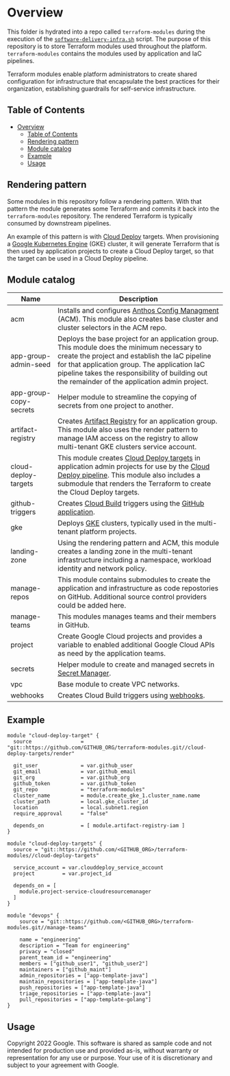 # Overview

This folder is hydrated into a repo called `terraform-modules` during the execution of the [`software-delivery-infra.sh`][software-delivery-infra] script. The purpose of this repository is to store Terraform  modules used throughout the platform. `terraform-modules` contains the modules used by application and IaC pipelines.

Terraform modules enable platform administrators to create shared configuration for infrastructure that encapsulate the best practices for their organization, establishing guardrails for self-service infrastructure.

## Table of Contents

- [Overview](#overview)
  - [Table of Contents](#table-of-contents)
  - [Rendering pattern](#rendering-pattern)
  - [Module catalog](#module-catalog)
  - [Example](#example)
  - [Usage](#usage)

## Rendering pattern

Some modules in this repository follow a rendering pattern. With that pattern
the module generates some Terraform and commits it back into the
`terraform-modules` repository. The rendered Terraform is typically consumed
by downstream pipelines.

An example of this pattern is with [Cloud Deploy][cloud-deploy] targets. When
provisioning a [Google Kubernetes Engine][gke] (GKE) cluster, it will generate
Terraform that is then used by application projects to create a Cloud Deploy
target, so that the target can be used in a Cloud Deploy pipeline.

## Module catalog

| Name                   | Description
| ---------------------- | --------------
| acm                    | Installs and configures [Anthos Config Managment][acm] (ACM). This module also creates base cluster and cluster selectors in the ACM repo.
| app-group-admin-seed   | Deploys the base project for an application group. This module does the minimum necessary to create the project and establish the IaC pipeline for that application group. The application IaC pipeline takes the responsibility of building out the remainder of the application admin project.
| app-group-copy-secrets | Helper module to streamline the copying of secrets from one project to another.
| artifact-registry      | Creates [Artifact Registry][artifact-registry] for an application group.  This module also uses the render pattern to manage IAM access on the registry to allow multi-tenant GKE clusters service account.
| cloud-deploy-targets   | This module creates [Cloud Deploy targets][cloud-deploy-target] in application admin projects for use by the [Cloud Deploy pipeline][cloud-deploy-pipeline]. This module also includes a submodule that renders the Terraform to create the Cloud Deploy targets.
| github-triggers        | Creates [Cloud Build][cloud-build] triggers using the [GitHub application][cloud-build-github].
| gke                    | Deploys [GKE][gke] clusters, typically used in the multi-tenant platform projects.
| landing-zone           | Using the rendering pattern and ACM, this module creates a landing zone in the multi-tenant infrastructure including a namespace, workload identity and network policy.
| manage-repos           | This module contains submodules to create the application and infrastructure as code repostories on GitHub. Additional source control providers could be added here.
| manage-teams           | This modules manages teams and their members in GitHub.
| project                | Create Google Cloud projects and provides a variable to enabled additional Google Cloud APIs as need by the application teams.
| secrets                | Helper module to create and managed secrets in [Secret Manager][secret-manager].
| vpc                    | Base module to create VPC networks.
| webhooks               | Creates Cloud Build triggers using [webhooks][cloud-build-webhook].

## Example

```hcl
module "cloud-deploy-target" {
  source                = "git::https://github.com/GITHUB_ORG/terraform-modules.git//cloud-deploy-targets/render"

  git_user              = var.github_user
  git_email             = var.github_email
  git_org               = var.github_org
  github_token          = var.github_token
  git_repo              = "terraform-modules"
  cluster_name          = module.create_gke_1.cluster_name.name
  cluster_path          = local.gke_cluster_id
  location              = local.subnet1.region
  require_approval      = "false"

  depends_on            = [ module.artifact-registry-iam ]
}
```

```hcl
module "cloud-deploy-targets" {
  source = "git::https://github.com/<GITHUB_ORG>/terraform-modules//cloud-deploy-targets"

  service_account = var.clouddeploy_service_account
  project         = var.project_id

  depends_on = [
    module.project-service-cloudresourcemanager
  ]
}
```

```hcl
module "devops" {
    source = "git::https://github.com/<GITHUB_ORG>/terraform-modules.git//manage-teams"

    name = "engineering"
    description = "Team for engineering"
    privacy = "closed"
    parent_team_id = "engineering"
    members = ["github_user1", "github_user2"]
    maintainers = ["github_maint"]
    admin_repositories = ["app-template-java"]
    maintain_repositories = ["app-template-java"]
    push_repositories = ["app-template-java"]
    triage_repositories = ["app-template-java"]
    pull_repositories = ["app-template-golang"]
}
```
## Usage

Copyright 2022 Google. This software is shared as sample code and not intended
for production use and provided as-is, without warranty or representation for
any use or purpose. Your use of it is discretionary and subject to your
agreement with Google.

<!-- LINKS: https://www.markdownguide.org/basic-syntax/#reference-style-links -->

[software-delivery-infra]: ../launch-scripts/software-delivery-infra.sh
[acm]: https://cloud.google.com/anthos/config-management
[artifact-registry]: https://cloud.google.com/artifact-registry
[cloud-deploy]: https://cloud.google.com/deploy
[cloud-deploy-target]: https://registry.terraform.io/providers/hashicorp/google/latest/docs/resources/clouddeploy_target
[cloud-deploy-pipeline]: https://registry.terraform.io/providers/hashicorp/google/latest/docs/resources/clouddeploy_delivery_pipeline
[cloud-build]: https://cloud.google.com/build/docs/overview
[cloud-build-github]: https://cloud.google.com/build/docs/automating-builds/github/connect-repo-github
[cloud-build-webhook]: https://cloud.google.com/build/docs/automate-builds-webhook-events
[gke]: https://cloud.google.com/kubernetes-engine
[secret-manager]: https://cloud.google.com/secret-manager
